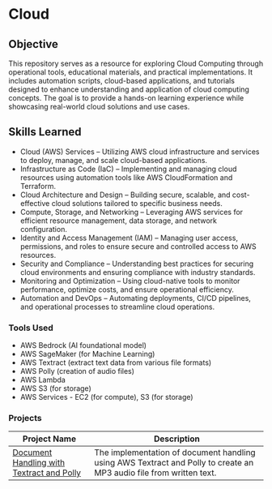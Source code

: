 # Cloud

## Objective

This repository serves as a resource for exploring Cloud Computing through operational tools, educational materials, and practical implementations. It includes automation scripts, cloud-based applications, and tutorials designed to enhance understanding and application of cloud computing concepts. The goal is to provide a hands-on learning experience while showcasing real-world cloud solutions and use cases.

## Skills Learned

- Cloud (AWS) Services – Utilizing AWS cloud infrastructure and services to deploy, manage, and scale cloud-based applications.  
- Infrastructure as Code (IaC) – Implementing and managing cloud resources using automation tools like AWS CloudFormation and Terraform.  
- Cloud Architecture and Design – Building secure, scalable, and cost-effective cloud solutions tailored to specific business needs.  
- Compute, Storage, and Networking – Leveraging AWS services for efficient resource management, data storage, and network configuration.  
- Identity and Access Management (IAM) – Managing user access, permissions, and roles to ensure secure and controlled access to AWS resources.  
- Security and Compliance – Understanding best practices for securing cloud environments and ensuring compliance with industry standards.  
- Monitoring and Optimization – Using cloud-native tools to monitor performance, optimize costs, and ensure operational efficiency.  
- Automation and DevOps – Automating deployments, CI/CD pipelines, and operational processes to streamline cloud operations.  

### Tools Used

- AWS Bedrock (AI foundational model)
- AWS SageMaker (for Machine Learning)
- AWS Textract (extract text data from various file formats)
- AWS Polly (creation of audio files)
- AWS Lambda
- AWS S3 (for storage)
- AWS Services - EC2 (for compute), S3 (for storage)

### Projects
| Project Name                                  | Description                |
|-----------------------------------------------|----------------------------|
| <a href="https://github.com/VoxSecuritatis/Project-AI-DocumentHandlingTextractPolly">Document Handling with Textract and Polly  | The implementation of document handling using AWS Textract and Polly to create an MP3 audio file from written text. |
